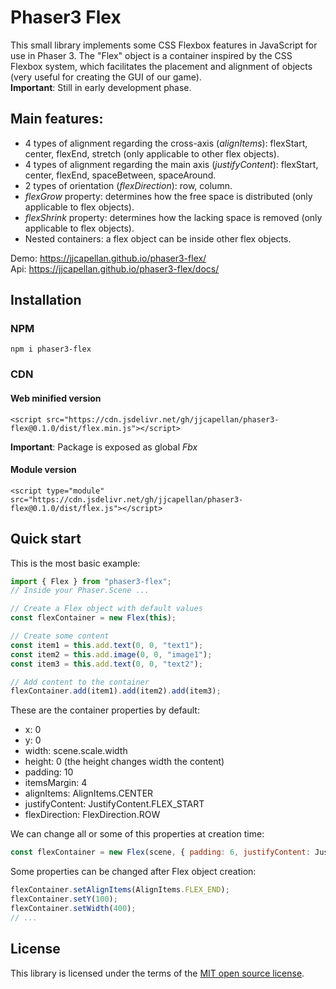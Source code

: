 # Phaser3 Flex
This small library implements some CSS Flexbox features in JavaScript for use in Phaser 3.
The "Flex" object is a container inspired by the CSS Flexbox system, which facilitates the placement and alignment of objects (very useful for creating the GUI of our game).  
**Important**: Still in early development phase.

## Main features:
* 4 types of alignment regarding the cross-axis (*alignItems*): flexStart, center, flexEnd, stretch (only applicable to other flex objects).
* 4 types of alignment regarding the main axis (*justifyContent*): flexStart, center, flexEnd, spaceBetween, spaceAround.
* 2 types of orientation (*flexDirection*): row, column.
* *flexGrow* property: determines how the free space is distributed (only applicable to flex objects).
* *flexShrink* property: determines how the lacking space is removed (only applicable to flex objects).
* Nested containers: a flex object can be inside other flex objects.

Demo: https://jjcapellan.github.io/phaser3-flex/  
Api: https://jjcapellan.github.io/phaser3-flex/docs/

## Installation
### NPM
```
npm i phaser3-flex
```
### CDN
#### Web minified version
```
<script src="https://cdn.jsdelivr.net/gh/jjcapellan/phaser3-flex@0.1.0/dist/flex.min.js"></script>
```
**Important**: Package is exposed as global *Fbx*
#### Module version
```
<script type="module" src="https://cdn.jsdelivr.net/gh/jjcapellan/phaser3-flex@0.1.0/dist/flex.js"></script>
```


## Quick start
This is the most basic example:
```js
import { Flex } from "phaser3-flex";
// Inside your Phaser.Scene ...

// Create a Flex object with default values
const flexContainer = new Flex(this);

// Create some content
const item1 = this.add.text(0, 0, "text1");
const item2 = this.add.image(0, 0, "image1");
const item3 = this.add.text(0, 0, "text2");

// Add content to the container
flexContainer.add(item1).add(item2).add(item3);
```
These are the container properties by default:
* x: 0
* y: 0
* width: scene.scale.width
* height: 0 (the height changes width the content)
* padding: 10
* itemsMargin: 4
* alignItems: AlignItems.CENTER
* justifyContent: JustifyContent.FLEX_START
* flexDirection: FlexDirection.ROW   

We can change all or some of this properties at creation time:
```js
const flexContainer = new Flex(scene, { padding: 6, justifyContent: JustifyContent.SPACE_BETWEEN });
```
Some properties can be changed after Flex object creation:
```js
flexContainer.setAlignItems(AlignItems.FLEX_END);
flexContainer.setY(100);
flexContainer.setWidth(400);
// ...
```

## License
This library is licensed under the terms of the [MIT open source license](LICENSE).
